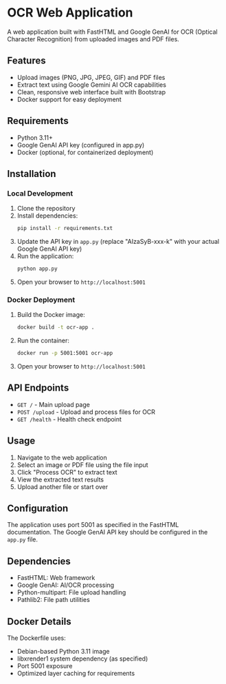 # OCR Web Application

A web application built with FastHTML and Google GenAI for OCR (Optical Character Recognition) from uploaded images and PDF files.

## Features

- Upload images (PNG, JPG, JPEG, GIF) and PDF files
- Extract text using Google Gemini AI OCR capabilities
- Clean, responsive web interface built with Bootstrap
- Docker support for easy deployment

## Requirements

- Python 3.11+
- Google GenAI API key (configured in app.py)
- Docker (optional, for containerized deployment)

## Installation

### Local Development

1. Clone the repository
2. Install dependencies:
   ```bash
   pip install -r requirements.txt
   ```
3. Update the API key in `app.py` (replace "AIzaSyB-xxx-k" with your actual Google GenAI API key)
4. Run the application:
   ```bash
   python app.py
   ```
5. Open your browser to `http://localhost:5001`

### Docker Deployment

1. Build the Docker image:
   ```bash
   docker build -t ocr-app .
   ```
2. Run the container:
   ```bash
   docker run -p 5001:5001 ocr-app
   ```
3. Open your browser to `http://localhost:5001`

## API Endpoints

- `GET /` - Main upload page
- `POST /upload` - Upload and process files for OCR
- `GET /health` - Health check endpoint

## Usage

1. Navigate to the web application
2. Select an image or PDF file using the file input
3. Click "Process OCR" to extract text
4. View the extracted text results
5. Upload another file or start over

## Configuration

The application uses port 5001 as specified in the FastHTML documentation. The Google GenAI API key should be configured in the `app.py` file.

## Dependencies

- FastHTML: Web framework
- Google GenAI: AI/OCR processing
- Python-multipart: File upload handling
- Pathlib2: File path utilities

## Docker Details

The Dockerfile uses:
- Debian-based Python 3.11 image
- libxrender1 system dependency (as specified)
- Port 5001 exposure
- Optimized layer caching for requirements

